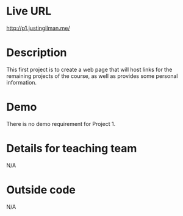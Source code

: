# Live URL
<http://p1.justingilman.me/>

# Description
This first project is to create a web page that will host links for the remaining projects of the course, as well as provides some personal information.

# Demo
There is no demo requirement for Project 1.

# Details for teaching team
N/A

# Outside code
N/A

